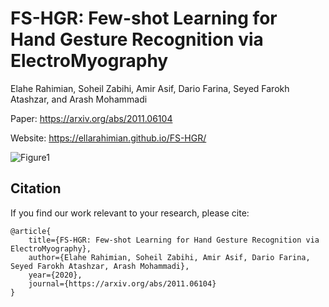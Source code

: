 # FS-HGR: Few-shot Learning for Hand Gesture Recognition via ElectroMyography

Elahe Rahimian, Soheil Zabihi, Amir Asif, Dario Farina, Seyed Farokh Atashzar, and Arash Mohammadi

Paper: https://arxiv.org/abs/2011.06104

Website: https://ellarahimian.github.io/FS-HGR/

![Figure1](https://user-images.githubusercontent.com/50590345/98840402-c2bc5380-2414-11eb-9f52-fdce42fbe013.jpg)



## Citation
If you find our work relevant to your research, please cite:
```
@article{
    title={FS-HGR: Few-shot Learning for Hand Gesture Recognition via ElectroMyography},
    author={Elahe Rahimian, Soheil Zabihi, Amir Asif, Dario Farina, Seyed Farokh Atashzar, Arash Mohammadi},
    year={2020},
    journal={https://arxiv.org/abs/2011.06104}
}
```
